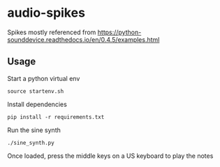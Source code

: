 # audio-spikes

Spikes mostly referenced from https://python-sounddevice.readthedocs.io/en/0.4.5/examples.html

## Usage

Start a python virtual env
```
source startenv.sh
```

Install dependencies
```
pip install -r requirements.txt
```

Run the sine synth
```
./sine_synth.py
```

Once loaded, press the middle keys on a US keyboard to play the notes